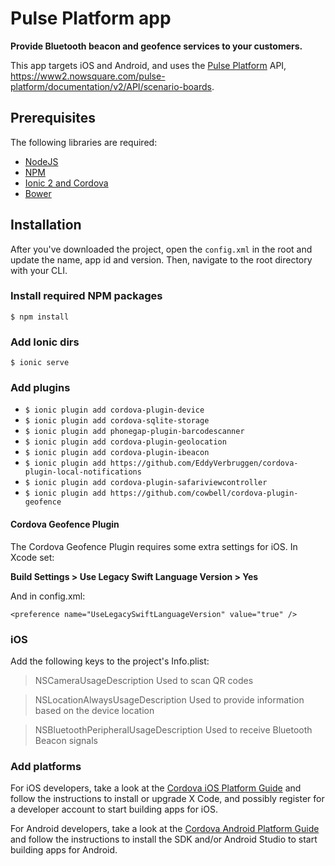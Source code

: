 # Pulse Platform app

**Provide Bluetooth beacon and geofence services to your customers.**

This app targets iOS and Android, and uses the [Pulse Platform](https://www2.nowsquare.com/pulse-platform) API, https://www2.nowsquare.com/pulse-platform/documentation/v2/API/scenario-boards.

## Prerequisites
The following libraries are required:

 - [NodeJS](https://www.nodejs.org)
 - [NPM](https://www.npmjs.com)
 - [Ionic 2 and Cordova](https://ionicframework.com/docs/v2/getting-started/installation/)
 - [Bower](http://bower.io)

## Installation
After you've downloaded the project, open the `config.xml` in the root and update the name, app id and version. Then, navigate to the root directory with your CLI.

### Install required NPM packages
`$ npm install`

### Add Ionic dirs
`$ ionic serve`

### Add plugins

 - `$ ionic plugin add cordova-plugin-device`
 - `$ ionic plugin add cordova-sqlite-storage`
 - `$ ionic plugin add phonegap-plugin-barcodescanner`
 - `$ ionic plugin add cordova-plugin-geolocation`
 - `$ ionic plugin add cordova-plugin-ibeacon`
 - `$ ionic plugin add https://github.com/EddyVerbruggen/cordova-plugin-local-notifications`
 - `$ ionic plugin add cordova-plugin-safariviewcontroller`
 - `$ ionic plugin add https://github.com/cowbell/cordova-plugin-geofence`

#### Cordova Geofence Plugin
The Cordova Geofence Plugin requires some extra settings for iOS. In Xcode set:

**Build Settings > Use Legacy Swift Language Version > Yes**

And in config.xml:

`<preference name="UseLegacySwiftLanguageVersion" value="true" />`

### iOS

Add the following keys to the project's Info.plist:

> <key>NSCameraUsageDescription</key>
> <string>Used to scan QR codes</string>

> <key>NSLocationAlwaysUsageDescription</key>
> <string>Used to provide information based on the device location</string>

> <key>NSBluetoothPeripheralUsageDescription</key>
> <string>Used to receive Bluetooth Beacon signals</string>

### Add platforms
For iOS developers, take a look at the [Cordova iOS Platform Guide](https://cordova.apache.org/docs/en/latest/guide/platforms/ios/) and follow the instructions to install or upgrade X Code, and possibly register for a developer account to start building apps for iOS.

For Android developers, take a look at the [Cordova Android Platform Guide](https://cordova.apache.org/docs/en/latest/guide/platforms/android/) and follow the instructions to install the SDK and/or Android Studio to start building apps for Android.
